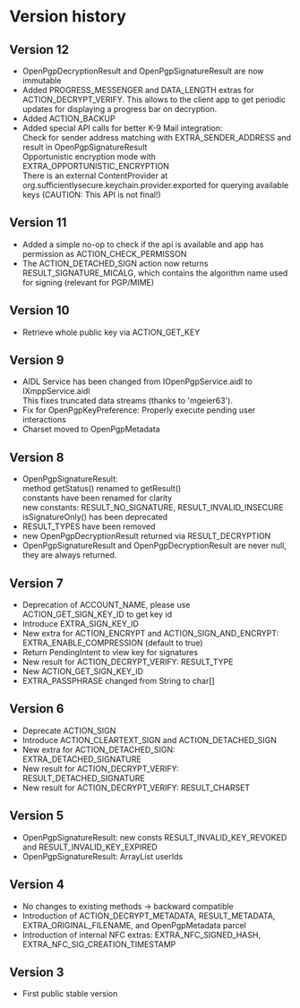 # Version history

## Version 12
  * OpenPgpDecryptionResult and OpenPgpSignatureResult are now immutable
  * Added PROGRESS_MESSENGER and DATA_LENGTH extras for ACTION_DECRYPT_VERIFY. This allows to the client app to get periodic updates for displaying a progress bar on decryption.
  * Added ACTION_BACKUP
  * Added special API calls for better K-9 Mail integration:  
    Check for sender address matching with EXTRA_SENDER_ADDRESS and result in OpenPgpSignatureResult  
    Opportunistic encryption mode with EXTRA_OPPORTUNISTIC_ENCRYPTION  
    There is an external ContentProvider at org.sufficientlysecure.keychain.provider.exported for querying available keys (CAUTION: This API is not final!)

## Version 11
  * Added a simple no-op to check if the api is available and app has permission as ACTION_CHECK_PERMISSON
  * The ACTION_DETACHED_SIGN action now returns RESULT_SIGNATURE_MICALG, which contains the algorithm name used for signing (relevant for PGP/MIME)

## Version 10
  * Retrieve whole public key via ACTION_GET_KEY

## Version 9
  * AIDL Service has been changed from IOpenPgpService.aidl to IXmppService.aidl  
    This fixes truncated data streams (thanks to 'mgeier63').
  * Fix for OpenPgpKeyPreference: Properly execute pending user interactions
  * Charset moved to OpenPgpMetadata

## Version 8
  * OpenPgpSignatureResult:  
    method getStatus() renamed to getResult()  
    constants have been renamed for clarity  
    new constants: RESULT_NO_SIGNATURE, RESULT_INVALID_INSECURE  
    isSignatureOnly() has been deprecated
  * RESULT_TYPES have been removed
  * new OpenPgpDecryptionResult returned via RESULT_DECRYPTION
  * OpenPgpSignatureResult and OpenPgpDecryptionResult are never null, they are always returned.

## Version 7
  * Deprecation of ACCOUNT_NAME, please use ACTION_GET_SIGN_KEY_ID to get key id
  * Introduce EXTRA_SIGN_KEY_ID
  * New extra for ACTION_ENCRYPT and ACTION_SIGN_AND_ENCRYPT: EXTRA_ENABLE_COMPRESSION (default to true)
  * Return PendingIntent to view key for signatures
  * New result for ACTION_DECRYPT_VERIFY: RESULT_TYPE
  * New ACTION_GET_SIGN_KEY_ID
  * EXTRA_PASSPHRASE changed from String to char[]

## Version 6
  * Deprecate ACTION_SIGN
  * Introduce ACTION_CLEARTEXT_SIGN and ACTION_DETACHED_SIGN
  * New extra for ACTION_DETACHED_SIGN: EXTRA_DETACHED_SIGNATURE
  * New result for ACTION_DECRYPT_VERIFY: RESULT_DETACHED_SIGNATURE
  * New result for ACTION_DECRYPT_VERIFY: RESULT_CHARSET

## Version 5
  * OpenPgpSignatureResult: new consts RESULT_INVALID_KEY_REVOKED and RESULT_INVALID_KEY_EXPIRED
  * OpenPgpSignatureResult: ArrayList<String> userIds

## Version 4
  * No changes to existing methods -> backward compatible
  * Introduction of ACTION_DECRYPT_METADATA, RESULT_METADATA, EXTRA_ORIGINAL_FILENAME, and OpenPgpMetadata parcel
  * Introduction of internal NFC extras: EXTRA_NFC_SIGNED_HASH, EXTRA_NFC_SIG_CREATION_TIMESTAMP

## Version 3
  * First public stable version
